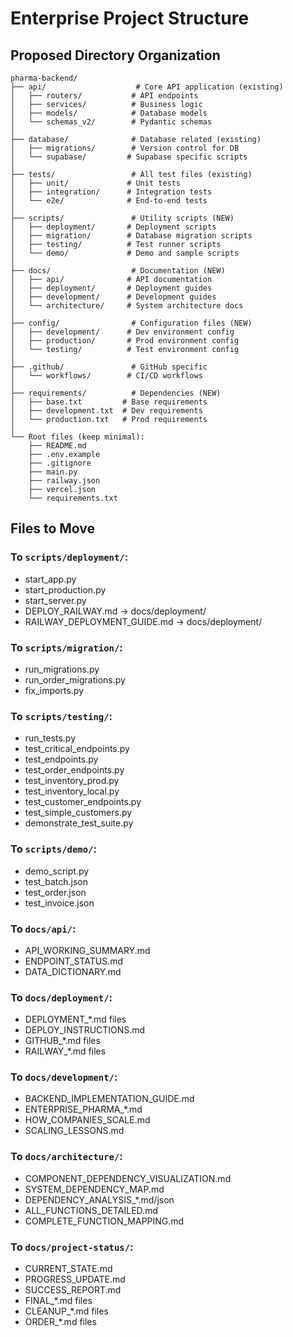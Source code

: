 # Enterprise Project Structure

## Proposed Directory Organization

```
pharma-backend/
├── api/                    # Core API application (existing)
│   ├── routers/           # API endpoints
│   ├── services/          # Business logic
│   ├── models/            # Database models
│   └── schemas_v2/        # Pydantic schemas
│
├── database/              # Database related (existing)
│   ├── migrations/        # Version control for DB
│   └── supabase/         # Supabase specific scripts
│
├── tests/                 # All test files (existing)
│   ├── unit/             # Unit tests
│   ├── integration/      # Integration tests
│   └── e2e/              # End-to-end tests
│
├── scripts/               # Utility scripts (NEW)
│   ├── deployment/       # Deployment scripts
│   ├── migration/        # Database migration scripts
│   ├── testing/          # Test runner scripts
│   └── demo/             # Demo and sample scripts
│
├── docs/                  # Documentation (NEW)
│   ├── api/              # API documentation
│   ├── deployment/       # Deployment guides
│   ├── development/      # Development guides
│   └── architecture/     # System architecture docs
│
├── config/                # Configuration files (NEW)
│   ├── development/      # Dev environment config
│   ├── production/       # Prod environment config
│   └── testing/          # Test environment config
│
├── .github/               # GitHub specific
│   └── workflows/        # CI/CD workflows
│
├── requirements/          # Dependencies (NEW)
│   ├── base.txt         # Base requirements
│   ├── development.txt  # Dev requirements
│   └── production.txt   # Prod requirements
│
└── Root files (keep minimal):
    ├── README.md
    ├── .env.example
    ├── .gitignore
    ├── main.py
    ├── railway.json
    ├── vercel.json
    └── requirements.txt
```

## Files to Move

### To `scripts/deployment/`:
- start_app.py
- start_production.py
- start_server.py
- DEPLOY_RAILWAY.md → docs/deployment/
- RAILWAY_DEPLOYMENT_GUIDE.md → docs/deployment/

### To `scripts/migration/`:
- run_migrations.py
- run_order_migrations.py
- fix_imports.py

### To `scripts/testing/`:
- run_tests.py
- test_critical_endpoints.py
- test_endpoints.py
- test_order_endpoints.py
- test_inventory_prod.py
- test_inventory_local.py
- test_customer_endpoints.py
- test_simple_customers.py
- demonstrate_test_suite.py

### To `scripts/demo/`:
- demo_script.py
- test_batch.json
- test_order.json
- test_invoice.json

### To `docs/api/`:
- API_WORKING_SUMMARY.md
- ENDPOINT_STATUS.md
- DATA_DICTIONARY.md

### To `docs/deployment/`:
- DEPLOYMENT_*.md files
- DEPLOY_INSTRUCTIONS.md
- GITHUB_*.md files
- RAILWAY_*.md files

### To `docs/development/`:
- BACKEND_IMPLEMENTATION_GUIDE.md
- ENTERPRISE_PHARMA_*.md
- HOW_COMPANIES_SCALE.md
- SCALING_LESSONS.md

### To `docs/architecture/`:
- COMPONENT_DEPENDENCY_VISUALIZATION.md
- SYSTEM_DEPENDENCY_MAP.md
- DEPENDENCY_ANALYSIS_*.md/json
- ALL_FUNCTIONS_DETAILED.md
- COMPLETE_FUNCTION_MAPPING.md

### To `docs/project-status/`:
- CURRENT_STATE.md
- PROGRESS_UPDATE.md
- SUCCESS_REPORT.md
- FINAL_*.md files
- CLEANUP_*.md files
- ORDER_*.md files